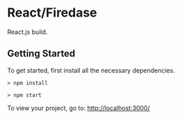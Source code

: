 

# React/Firedase 

 React.js  build.

## Getting Started

To get started, first install all the necessary dependencies.
```
> npm install
```

```
> npm start
```

To view your project, go to: [http://localhost:3000/](http://localhost:3000/)
